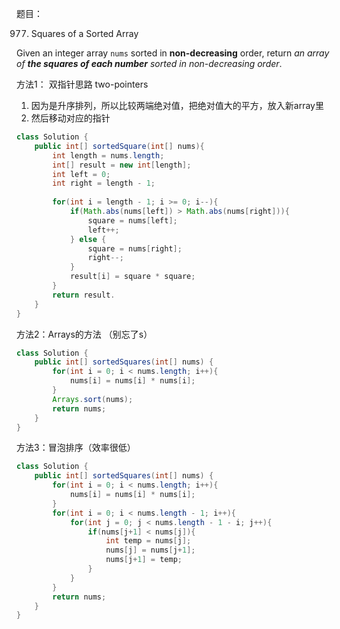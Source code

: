 题目：

977. Squares of a Sorted Array

Given an integer array `nums` sorted in **non-decreasing** order, return *an array of **the squares of each number** sorted in non-decreasing order*.

方法1： 双指针思路 two-pointers

1. 因为是升序排列，所以比较两端绝对值，把绝对值大的平方，放入新array里
2. 然后移动对应的指针

```java
class Solution {
    public int[] sortedSquare(int[] nums){
        int length = nums.length;
        int[] result = new int[length];
        int left = 0;
        int right = length - 1;
        
        for(int i = length - 1; i >= 0; i--){
            if(Math.abs(nums[left]) > Math.abs(nums[right])){
             	square = nums[left];
                left++;
            } else {
                square = nums[right];
                right--;
            }
            result[i] = square * square;
        }
        return result.
    }
}
```



方法2：Arrays的方法 （别忘了s）

```java
class Solution {
    public int[] sortedSquares(int[] nums) {
        for(int i = 0; i < nums.length; i++){
            nums[i] = nums[i] * nums[i];
        }
        Arrays.sort(nums);
        return nums;
    }
}
```



方法3：冒泡排序（效率很低）

```java
class Solution {
    public int[] sortedSquares(int[] nums) {
        for(int i = 0; i < nums.length; i++){
            nums[i] = nums[i] * nums[i];
        }
        for(int i = 0; i < nums.length - 1; i++){
            for(int j = 0; j < nums.length - 1 - i; j++){
                if(nums[j+1] < nums[j]){
                    int temp = nums[j];
                    nums[j] = nums[j+1];
                    nums[j+1] = temp;
                }
            }
        }
        return nums;
    }
}
```



